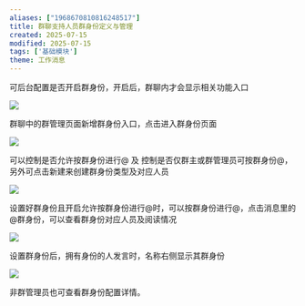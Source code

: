 ```yaml
---
aliases: ["1968670810816248517"]
title: 群聊支持人员群身份定义与管理
created: 2025-07-15
modified: 2025-07-15
tags: ['基础模块']
theme: 工作消息
---
```


可后台配置是否开启群身份，开启后，群聊内才会显示相关功能入口

![](https://myhelpdoc.oss-cn-heyuan.aliyuncs.com/mdimages/7ed79faf2e129a212181697b64ff0cd5.jpg)

群聊中的群管理页面新增群身份入口，点击进入群身份页面

![](https://myhelpdoc.oss-cn-heyuan.aliyuncs.com/mdimages/8b70fae1b23e8d1701362dd7bcf09111.jpg)

可以控制是否允许按群身份进行@ 及 控制是否仅群主或群管理员可按群身份@，另外可点击新建来创建群身份类型及对应人员

![](https://myhelpdoc.oss-cn-heyuan.aliyuncs.com/mdimages/cf9cc9d0479778b8d7b786d5cd720aa1.jpg)

设置好群身份且开启允许按群身份进行@时，可以按群身份进行@，点击消息里的@群身份，可以查看群身份对应人员及阅读情况

![](https://myhelpdoc.oss-cn-heyuan.aliyuncs.com/mdimages/feafdd21e7d2500809fd165083e66698.jpg)

设置群身份后，拥有身份的人发言时，名称右侧显示其群身份

![](https://myhelpdoc.oss-cn-heyuan.aliyuncs.com/mdimages/4307bdd26b95d717da3e9665eff9fc13.jpg)

非群管理员也可查看群身份配置详情。  
